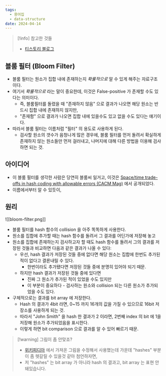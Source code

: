 ```yaml
---
tags:
  - 용어집
  - data-structure
date: 2024-04-14
---
```

> [!info] 참고한 것들
> - [티스토리 블로그](https://gngsn.tistory.com/201)

## 블룸 필터 (Bloom Filter)

- 블룸 필터는 원소가 집합 내에 존재하는지 *확률적으로* 알 수 있게 해주는 자료구조이다.
- 여기서 *확률적으로* 라는 말이 중요한데, 이것은 False-positive 가 존재할 수도 있다는 의미이다.
	- 즉, 블룸필터를 돌렸을 때 "존재하지 않음" 으로 결과가 나오면 해당 원소는 반드시 집합 내에 존재하지 않지만,
	- "존재함" 으로 결과가 나오면 집합 내에 있을수도 있고 없을 수도 있다는 얘기이다.
- 따라서 블룸 필터는 이름처럼 "필터" 의 용도로 사용하게 된다.
	- 검사할 원소의 갯수가 음청나게 많은 경우에, 블룸 필터를 먼저 돌려서 확실하게 존재하지 않는 원소들만 먼저 걸러내고, 나머지에 대해 다른 방법을 이용해 검사하면 되는 것.

## 아이디어

- 이 블룸 필터를 생각한 사람은 당연히 블룸씨 일거고, 이것은 [Space/time trade-offs in hash coding with allowable errors (CACM Mag)](https://dl.acm.org/doi/10.1145/362686.362692) 에서 공개되었다.
- 이름에서부터 알 수 있듯이, 

## 원리

![[bloom-filter.png]]

- 블룸 필터를 hash 함수의 collision 을 아주 똑똑하게 사용한다.
- 원소를 집합에 추가할 때는 hash 함수를 돌려서 그 결과를 어딘가에 저장해 놓고
- 원소를 집합에 존재하는지 검사하고자 할 때도 hash 함수를 돌려서 그의 결과를 저장된 것들과 비교하면 다음과 같은 결과가 나올 수 있다:
	- 우선, hash 결과가 저장된 것들 중에 없다면 해당 원소는 집합에 한번도 추가된 적이 없다고 결론내릴 수 있다.
		- 한번이라도 추가됐다면 저장된 것들 중에 분명히 있어야 되기 때문.
	- 하지만 hash 결과가 저장된 것들 중에 있다면
		- 진짜 그 원소가 추가된 적이 있었을 수도 있지만
		- 이 부분이 중요하다 - 검사하는 원소와 collision 되는 다른 원소가 추가되었을 수도 있다.
- 구체적으로는 결과를 bit array 에 저장한다.
	- Hash 의 결과가 4bit 라면, 0~15 까지 16개의 값을 가질 수 있으므로 16bit 저장소를 사용하게 되는 것.
	- 따라서 "John Smith" 을 hash 한 결과가 2 이라면, 2번째 index 의 bit 에 1을 저장해 원소가 추가되었음을 표시한다.
	- 이렇게 하면 bit comparison 으로 결과를 알 수 있어 빠르기 때문.

> [!warning] 그림이 좀 안맞죠?
> - [위키피디아](https://en.wikipedia.org/wiki/Hash_collision) 에서 가져온 그림을 수정해서 사용했는데 가운데 "hashes" 부분이 좀 헷갈릴 수 있을것 같아 첨언하자면,
> - 저 "hashes" 는 bit array 가 아니라 hash 의 결과고, bit array 는 표현 안돼있습니다.
